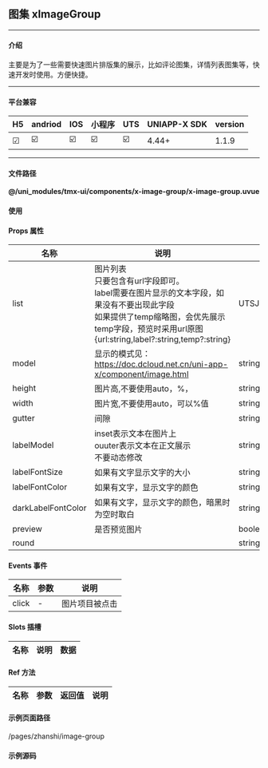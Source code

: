
## 图集 xImageGroup

***

#### 介绍

主要是为了一些需要快速图片排版集的展示，比如评论图集，详情列表图集等，快速开发时使用。方便快捷。

***

#### 平台兼容

| H5 | andriod | IOS | 小程序 | UTS | UNIAPP-X SDK | version |
| --- | --- | --- | --- | --- | --- | --- |
| ☑ | ☑️ | ☑️ | ☑️ | ☑️ | 4.44+ | 1.1.9 |

***

#### 文件路径

**@/uni_modules/tmx-ui/components/x-image-group/x-image-group.uvue**

#### 使用

<x-image-group></x-image-group>

#### Props 属性

| 名称 | 说明 | 类型 | 默认值 |
| ------ | ---- | ---- | ---- |
| list | 图片列表<br>只要包含有url字段即可。<br>label需要在图片显示的文本字段，如果没有不要出现此字段<br>如果提供了temp缩略图，会优先展示temp字段，预览时采用url原图<br>{url:string,label?:string,temp?:string} | UTSJSONObject[] | () : UTSJSONObject[] => [] as UTSJSONObject[] |
| model | 显示的模式见：https://doc.dcloud.net.cn/uni-app-x/component/image.html | string | "scaleToFill" |
| height | 图片高,不要使用auto，%， | string | "100" |
| width | 图片宽,不要使用auto，可以%值 | string | "33.33%" |
| gutter | 间隙 | string | "2" |
| labelModel | inset表示文本在图片上<br>ouuter表示文本在正文展示<br>不要动态修改 | string | "inset" |
| labelFontSize | 如果有文字显示文字的大小 | string | "14" |
| labelFontColor | 如果有文字，显示文字的颜色 | string | "white" |
| darkLabelFontColor | 如果有文字，显示文字的颜色，暗黑时为空时取白 | string | "" |
| preview | 是否预览图片 | boolean | true |
| round |  | string | '0' |



#### Events 事件

| 名称 | 参数 | 说明 |
| ------ | ---- | ---- |
| click | - | 图片项目被点击 |


#### Slots 插槽

| 名称 | 说明 | 数据 |
| ------ | ---- | ---- |


#### Ref 方法

| 名称 | 参数 | 返回值 | 说明 |
| ------ | ---- | ---- | ---- |


#### 示例页面路径

/pages/zhanshi/image-group

#### 示例源码

<template>
	<!-- #ifdef APP -->
	<scroll-view style="flex:1">
	<!-- #endif -->
	<!-- #ifdef MP-WEIXIN -->
	<page-meta :page-style="`background-color:${xThemeConfigBgColor}`">
		<navigation-bar :background-color="xThemeConfigNavBgColor" :front-color="xThemeConfigNavFontColor"></navigation-bar>
	</page-meta>
	<!-- #endif -->
		<x-sheet>
			<x-text font-size="18" class=" text-weight-b mb-8">图集 xImageGroup</x-text>
			<x-text color="#999999" class="mb-12">主要是为了一些需要快速图片排版集的展示，比如评论图集，详情列表图集等，快速开发时使用。方便快捷</x-text>
			<x-image-group round="6" :list="list"></x-image-group>
		</x-sheet>

		<x-sheet>
			<x-text font-size="18" class=" text-weight-b mb-8">宽允许百分比，方便响应式</x-text>
			<x-image-group round="6"  width="50%" :list="list3"></x-image-group>
		</x-sheet>
		<x-sheet>
			<x-text font-size="18" class=" text-weight-b mb-8">允许显示label在图片上</x-text>
			<x-image-group round="6"  :list="list2"></x-image-group>
		</x-sheet>
		<x-sheet>
			<x-text font-size="18" class=" text-weight-b mb-8">label在图片下上</x-text>
			<x-image-group height="140" labelModel="outter" label-font-color="#333" dark-label-font-color="#afafaf" :list="list2"></x-image-group>
		</x-sheet>

	<!-- #ifdef APP -->
	</scroll-view>
	<!-- #endif -->
</template>

<script>
	export default {
		data() {
			return {
				list: [
					{ url: 'https://store.tmui.design/api_v2/public/random_picture?random=18a32' } as UTSJSONObject,
					{ url: 'https://store.tmui.design/api_v2/public/random_picture?random=18f33' } as UTSJSONObject,
					{ url: 'https://store.tmui.design/api_v2/public/random_picture?random=18c43' } as UTSJSONObject,
					{ url: 'https://store.tmui.design/api_v2/public/random_picture?random=1843' } as UTSJSONObject,
				] as UTSJSONObject[],
				list3: [
					{ url: 'https://store.tmui.design/api_v2/public/random_picture?random=1a8a32' } as UTSJSONObject,
					{ url: 'https://store.tmui.design/api_v2/public/random_picture?random=18ff33' } as UTSJSONObject,
					{ url: 'https://store.tmui.design/api_v2/public/random_picture?random=18ff33' } as UTSJSONObject,
					{ url: 'https://store.tmui.design/api_v2/public/random_picture?random=18ac43' } as UTSJSONObject,
				] as UTSJSONObject[],
				list2: [
					{ url: 'https://store.tmui.design/api_v2/public/random_picture?random=18d32', label: "原生开发通常指的是为特定平台（如iOS或Android）使用该平台" } as UTSJSONObject,
					{ url: 'https://store.tmui.design/api_v2/public/random_picture?random=183s3', label: "使用该平台" } as UTSJSONObject,
					{ url: 'https://store.tmui.design/api_v2/public/random_picture?random=184f3', label: "通常指的是为特定平" } as UTSJSONObject,
					{ url: 'https://store.tmui.design/api_v2/public/random_picture?random=184x3', label: "该平" } as UTSJSONObject,
				] as UTSJSONObject[]
			};
		}
	}
</script>

<style lang="scss">

</style>
		
